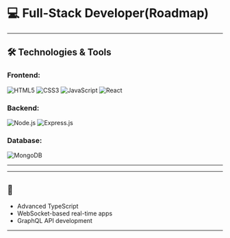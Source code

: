 # 💻 Full-Stack Developer(Roadmap)



---

## 🛠️ Technologies & Tools

### Frontend:
![HTML5](https://img.shields.io/badge/-HTML5-E34F26?style=flat-square&logo=html5&logoColor=white)
![CSS3](https://img.shields.io/badge/-CSS3-1572B6?style=flat-square&logo=css3)
![JavaScript](https://img.shields.io/badge/-JavaScript-F7DF1E?style=flat-square&logo=javascript&logoColor=black)
![React](https://img.shields.io/badge/-React-61DAFB?style=flat-square&logo=react&logoColor=white)

### Backend:
![Node.js](https://img.shields.io/badge/-Node.js-339933?style=flat-square&logo=node.js&logoColor=white)
![Express.js](https://img.shields.io/badge/-Express.js-000000?style=flat-square&logo=express&logoColor=white)

### Database:
![MongoDB](https://img.shields.io/badge/-MongoDB-47A248?style=flat-square&logo=mongodb&logoColor=white)

---



---

## 🌱 
- Advanced TypeScript
- WebSocket-based real-time apps
- GraphQL API development

---


